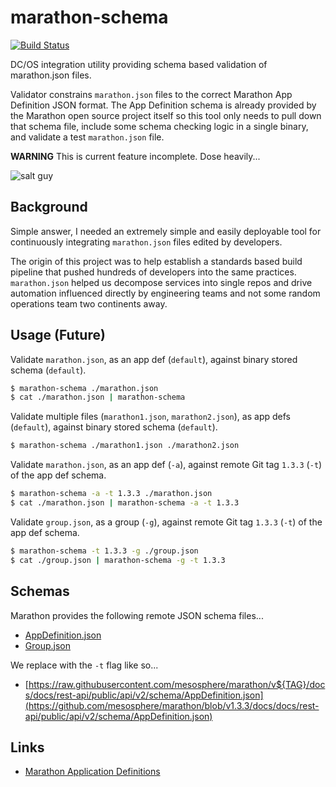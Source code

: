 # marathon-schema

[![Build Status](https://travis-ci.org/cheapRoc/marathon-schema.svg?branch=master)](https://travis-ci.org/cheapRoc/marathon-schema)

DC/OS integration utility providing schema based validation of marathon.json
files.

Validator constrains `marathon.json` files to the correct Marathon App
Definition JSON format. The App Definition schema is already provided by the
Marathon open source project itself so this tool only needs to pull down that
schema file, include some schema checking logic in a single binary, and validate
a test `marathon.json` file.

**WARNING** This is current feature incomplete. Dose heavily...

![salt guy](http://i.giphy.com/l4Jz3a8jO92crUlWM.gif)

## Background

Simple answer, I needed an extremely simple and easily deployable tool for
continuously integrating `marathon.json` files edited by developers.

The origin of this project was to help establish a standards based build
pipeline that pushed hundreds of developers into the same
practices. `marathon.json` helped us decompose services into single repos and
drive automation influenced directly by engineering teams and not some random
operations team two continents away.

## Usage (Future)

Validate `marathon.json`, as an app def (`default`), against binary stored
schema (`default`).

```sh
$ marathon-schema ./marathon.json
$ cat ./marathon.json | marathon-schema
```

Validate multiple files (`marathon1.json`, `marathon2.json`), as app defs
(`default`), against binary stored schema (`default`).

```sh
$ marathon-schema ./marathon1.json ./marathon2.json
```

Validate `marathon.json`, as an app def (`-a`), against remote Git tag `1.3.3`
(`-t`) of the app def schema.

```sh
$ marathon-schema -a -t 1.3.3 ./marathon.json
$ cat ./marathon.json | marathon-schema -a -t 1.3.3
```

Validate `group.json`, as a group (`-g`), against remote Git tag `1.3.3` (`-t`)
of the app def schema.

```sh
$ marathon-schema -t 1.3.3 -g ./group.json
$ cat ./group.json | marathon-schema -g -t 1.3.3
```

## Schemas

Marathon provides the following remote JSON schema files...

- [AppDefinition.json](https://github.com/mesosphere/marathon/blob/master/docs/docs/rest-api/public/api/v2/schema/AppDefinition.json)
- [Group.json](https://github.com/mesosphere/marathon/blob/master/docs/docs/rest-api/public/api/v2/schema/Group.json)

We replace with the `-t` flag like so...

- [https://raw.githubusercontent.com/mesosphere/marathon/v${TAG}/docs/docs/rest-api/public/api/v2/schema/AppDefinition.json](https://github.com/mesosphere/marathon/blob/v1.3.3/docs/docs/rest-api/public/api/v2/schema/AppDefinition.json)

## Links

- [Marathon Application Definitions](https://docs.mesosphere.com/1.8/usage/marathon/application-basics/)
